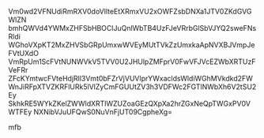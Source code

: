 Vm0wd2VFNUdiRmRXV0doVllteEtXRmxVU2xOWFZsbDNXa1JTV0ZKdGVGWlZN
bmhQWVd4YWMxZHFSbHBOClJuQnlWbTB4UzFJeVRrbGlSbVJYQ2sweFNsRldi
WGhoVXpKT2MxZHVSbGRpUmxwWVEyMUtTVkZzUmxkaApNVXBJVmpJeFVtUXdO
VmRpUm1ScFVtNUNWVkV5TVV0U2JHUlpZMFprV0FwVFJVcEZWbXRTUzFVeFRr
ZFcKYmtwcFVteHdjRll3Vmt0bFZrVjVUVlprYWxacldsWldiWGhMVkdkd2FW
WnJiRFpXTVZKRFlURk5lVlZyCmFGUUtZV3h3VDFWc2FGTlNWbXh6V2tSU2Ey
SkhkRE5WYkZKelZWWldXRTlWZUZoaGEzQXpXa2hrZGxNeQpTWGxPV0VWTFEy
NXNibVJuUFQwS0NuVnFjUT09CgpheXg=

mfb